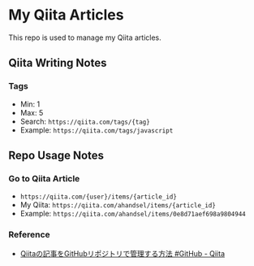 # My Qiita Articles

This repo is used to manage my Qiita articles.


## Qiita Writing Notes


### Tags

* Min: 1
* Max: 5
* Search: `https://qiita.com/tags/{tag}`
* Example: `https://qiita.com/tags/javascript`


## Repo Usage Notes


### Go to Qiita Article

* `https://qiita.com/{user}/items/{article_id}`
* My Qiita: `https://qiita.com/ahandsel/items/{article_id}`
* Example: `https://qiita.com/ahandsel/items/0e8d71aef698a9804944`


### Reference

* [Qiitaの記事をGitHubリポジトリで管理する方法 #GitHub - Qiita](https://qiita.com/Qiita/items/32c79014509987541130)
